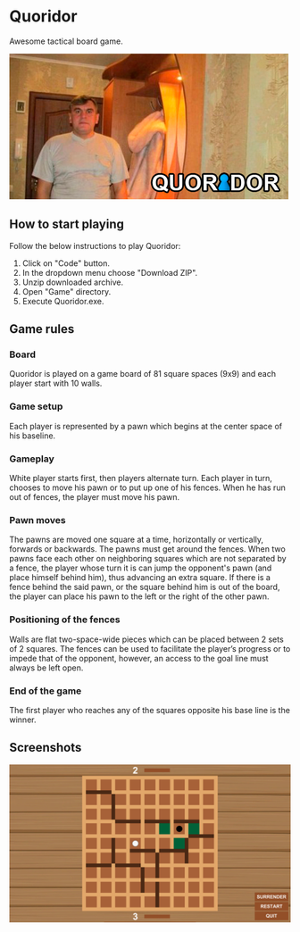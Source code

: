 # Quoridor
Awesome tactical board game.

![Я в коридоре](https://github.com/snyk04/quoridor/blob/master/Images/QuoridorImage.png)

## How to start playing
Follow the below instructions to play Quoridor:
1. Click on "Code" button.
2. In the dropdown menu choose "Download ZIP".
3. Unzip downloaded archive.
4. Open "Game" directory.
5. Execute Quoridor.exe.

## Game rules
### Board
Quoridor is played on a game board of 81 square spaces (9x9) and each player start with 10 walls.

### Game setup
Each player is represented by a pawn which begins at the center space of his baseline.

### Gameplay
White player starts first, then players alternate turn. Each player in turn, chooses to move his pawn or to put up one of his fences. When he has run out of fences, the player must move his pawn.

### Pawn moves
The pawns are moved one square at a time, horizontally or vertically, forwards or backwards. The pawns must get around the fences. When two pawns face each other on neighboring squares which are not separated by a fence, the player whose turn it is can jump the opponent's pawn (and place himself behind him), thus advancing an extra square. If there is a fence behind the said pawn, or the square behind him is out of the board, the player can place his pawn to the left or the right of the other pawn.

### Positioning of the fences
Walls are flat two-space-wide pieces which can be placed between 2 sets of 2 squares. The fences can be used to facilitate the player’s progress or to impede that of the opponent, however, an access to the goal line must always be left open.

### End of the game
The first player who reaches any of the squares opposite his base line is the winner.

## Screenshots
![](https://github.com/snyk04/quoridor/blob/master/Images/ScreenShots/ScreenShot%201.png)

